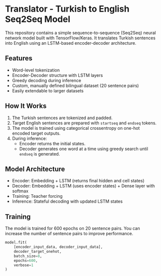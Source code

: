 # Translator - Turkish to English Seq2Seq Model

This repository contains a simple sequence-to-sequence (Seq2Seq) neural network model built with TensorFlow/Keras. It translates Turkish sentences into English using an LSTM-based encoder-decoder architecture.

## Features

- Word-level tokenization
- Encoder-Decoder structure with LSTM layers
- Greedy decoding during inference
- Custom, manually defined bilingual dataset (20 sentence pairs)
- Easily extendable to larger datasets

## How It Works

1. The Turkish sentences are tokenized and padded.
2. Target English sentences are prepared with `startseq` and `endseq` tokens.
3. The model is trained using categorical crossentropy on one-hot encoded target outputs.
4. During inference:
   - Encoder returns the initial states.
   - Decoder generates one word at a time using greedy search until `endseq` is generated.

## Model Architecture

- Encoder: Embedding + LSTM (returns final hidden and cell states)
- Decoder: Embedding + LSTM (uses encoder states) + Dense layer with softmax
- Training: Teacher forcing
- Inference: Stateful decoding with updated LSTM states

## Training

The model is trained for 600 epochs on 20 sentence pairs. You can increase the number of sentence pairs to improve performance.

```python
model.fit(
    [encoder_input_data, decoder_input_data],
    decoder_target_onehot,
    batch_size=8,
    epochs=600,
    verbose=1
)
